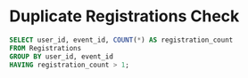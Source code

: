 # Duplicate Registrations Check

```sql
SELECT user_id, event_id, COUNT(*) AS registration_count
FROM Registrations
GROUP BY user_id, event_id
HAVING registration_count > 1;

